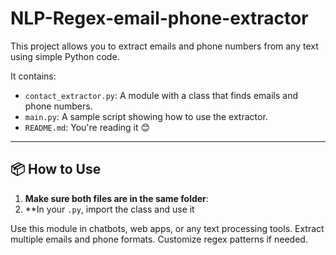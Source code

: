 # NLP-Regex-email-phone-extractor

This project allows you to extract emails and phone numbers from any text using simple Python code.

It contains:

- `contact_extractor.py`: A module with a class that finds emails and phone numbers.
- `main.py`: A sample script showing how to use the extractor.
- `README.md`: You're reading it 😊

---

## 📦 How to Use

1. **Make sure both files are in the same folder**:
2. **In your `.py`, import the class and use it

Use this module in chatbots, web apps, or any text processing tools.
Extract multiple emails and phone formats.
Customize regex patterns if needed.

